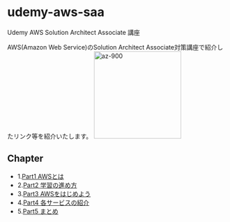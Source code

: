 # udemy-aws-saa
Udemy AWS Solution Architect Associate 講座

AWS(Amazon Web Service)のSolution Architect Associate対策講座で紹介したリンク等を紹介いたします。
<img src="https://user-images.githubusercontent.com/73625072/187618050-fb1ef9cb-95fa-4708-b906-01711f05aa6c.JPG" alt="az-900" title="az-900"  height="200">

## Chapter
- 1.[Part1 AWSとは]()
- 2.[Part2 学習の進め方]()
- 3.[Part3 AWSをはじめよう]()
- 4.[Part4 各サービスの紹介]()
- 5.[Part5 まとめ]()
